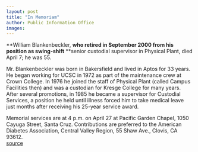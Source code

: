 ```yaml
---
layout: post
title: "In Memoriam"
author: Public Information Office
images:
---
```


**William Blankenbeckler, **who retired in September 2000 from his position as swing-shift** **senior custodial supervisor in Physical Plant, died April 7; he was 55.

Mr. Blankenbeckler was born in Bakersfield and lived in Aptos for 33 years. He began working for UCSC in 1972 as part of the maintenance crew at Crown College. In 1976 he joined the staff of Physical Plant (called Campus Facilities then) and was a custodian for Kresge College for many years. After several promotions, in 1985 he became a supervisor for Custodial Services, a position he held until illness forced him to take medical leave just months after receiving his 25-year service award.

Memorial services are at 4 p.m. on April 27 at Pacific Garden Chapel, 1050 Cayuga Street, Santa Cruz. Contributions are preferred to the American Diabetes Association, Central Valley Region, 55 Shaw Ave., Clovis, CA 93612.  
[source](http://www1.ucsc.edu/currents/00-01/04-23/inmemoriam.html "Permalink to inmemoriam")
